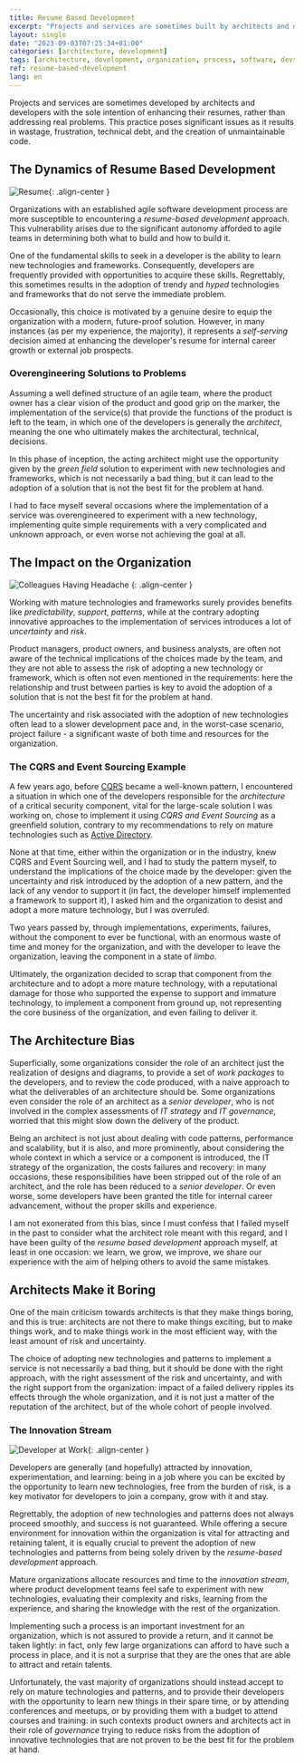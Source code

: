 ```yaml
---
title: Resume Based Development
excerpt: "Projects and services are sometimes built by architects and developers to look good on a resume, not to solve a problem."
layout: single
date: "2023-09-03T07:25:34+01:00"
categories: [architecture, development]
tags: [architecture, development, organization, process, software, devsecops, risk, patterns]
ref: resume-based-development
lang: en
---
```


Projects and services are sometimes developed by architects and developers with the sole intention of enhancing their resumes, rather than addressing real problems. This practice poses significant issues as it results in wastage, frustration, technical debt, and the creation of unmaintainable code.

<!--more-->

## The Dynamics of Resume Based Development

![Resume](/assets/img/2023-09-03-resume-based-development/resume-apply-work-form.jpg){: .align-center }

Organizations with an established agile software development process are more susceptible to encountering a _resume-based development_ approach. This vulnerability arises due to the significant autonomy afforded to agile teams in determining both what to build and how to build it.

One of the fundamental skills to seek in a developer is the ability to learn new technologies and frameworks. Consequently, developers are frequently provided with opportunities to acquire these skills. Regrettably, this sometimes results in the adoption of trendy and _hyped_ technologies and frameworks that do not serve the immediate problem.

Occasionally, this choice is motivated by a genuine desire to equip the organization with a modern, future-proof solution. However, in many instances (as per my experience, the majority), it represents a _self-serving_ decision aimed at enhancing the developer's resume for internal career growth or external job prospects.

### Overengineering Solutions to Problems

Assuming a well defined structure of an agile team, where the product owner has a clear vision of the product and good grip on the marker, the implementation of the service(s) that provide the functions of the product is left to the team, in which one of the developers is generally the _architect_, meaning the one who ultimately makes the architectural, technical, decisions.

In this phase of inception, the acting architect might use the opportunity given by the _green field_ solution to experiment with new technologies and frameworks, which is not necessarily a bad thing, but it can lead to the adoption of a solution that is not the best fit for the problem at hand.

I had to face myself several occasions where the implementation of a service was overengineered to experiment with a new technology, implementing quite simple requirements with a very complicated and unknown approach, or even worse not achieving the goal at all.

## The Impact on the Organization

![Colleagues Having Headache](/assets/img/2023-09-03-resume-based-development/group-business-colleagues-having-headache.jpg) {: .align-center }

Working with mature technologies and frameworks surely provides benefits like _predictability_, _support_, _patterns_, while at the contrary adopting innovative approaches to the implementation of services introduces a lot of _uncertainty_ and _risk_.

Product managers, product owners, and business analysts, are often not aware of the technical implications of the choices made by the team, and they are not able to assess the risk of adopting a new technology or framework, which is often not even mentioned in the requirements: here the relationship and trust between parties is key to avoid the adoption of a solution that is not the best fit for the problem at hand.

The uncertainty and risk associated with the adoption of new technologies often lead to a slower development pace and, in the worst-case scenario, project failure - a significant waste of both time and resources for the organization.

### The CQRS and Event Sourcing Example

A few years ago, before [CQRS](https://martinfowler.com/bliki/CQRS.html) became a well-known pattern, I encountered a situation in which one of the developers responsible for the _architecture_ of a critical security component, vital for the large-scale solution I was working on, chose to implement it using _CQRS and Event Sourcing_ as a greenfield solution, contrary to my recommendations to rely on mature technologies such as [Active Directory](https://en.wikipedia.org/wiki/Active_Directory).

None at that time, either within the organization or in the industry, knew CQRS and Event Sourcing well, and I had to study the pattern myself, to understand the implications of the choice made by the developer: given the uncertainty and risk introduced by the adoption of a new pattern, and the lack of any vendor to support it (in fact, the developer himself implemented a framework to support it), I asked him and the organization to desist and adopt a more mature technology, but I was overruled.

Two years passed by, through implementations, experiments, failures, without the component to ever be functional, with an enormous waste of time and money for the organization, and with the developer to leave the organization, leaving the component in a state of _limbo_.

Ultimately, the organization decided to scrap that component from the architecture and to adopt a more mature technology, with a reputational damage for those who supported the expense to support and immature technology, to implement a component from ground up, not representing the core business of the organization, and even failing to deliver it.

## The Architecture Bias

Superficially, some organizations consider the role of an architect just the realization of designs and diagrams, to provide a set of _work packages_ to the developers, and to review the code produced, with a naive approach to what the deliverables of an architecture should be. Some organizations even consider the role of an architect as a _senior developer_, who is not involved in the complex assessments of _IT strategy_ and _IT governance_, worried that this might slow down the delivery of the product.

Being an architect is not just about dealing with code patterns, performance and scalability, but it is also, and more prominently, about considering the whole context in which a service or a component is introduced, the IT strategy of the organization, the costs failures and recovery: in many occasions, these responsibilities have been stripped out of the role of an architect, and the role has been reduced to a _senior developer_. Or even worse, some developers have been granted the title for internal career advancement, without the proper skills and experience.

I am not exonerated from this bias, since I must confess that I failed myself in the past to consider what the architect role meant with this regard, and I have been guilty of the _resume based development_ approach myself, at least in one occasion: we learn, we grow, we improve, we share our experience with the aim of helping others to avoid the same mistakes.

## Architects Make it Boring

One of the main criticism towards architects is that they make things boring, and this is true: architects are not there to make things exciting, but to make things work, and to make things work in the most efficient way, with the least amount of risk and uncertainty.

The choice of adopting new technologies and patterns to implement a service is not necessarily a bad thing, but it should be done with the right approach, with the right assessment of the risk and uncertainty, and with the right support from the organization: impact of a failed delivery ripples its effects through the whole organization, and it is not just a matter of the reputation of the architect, but of the whole cohort of people involved.

### The Innovation Stream

![Developer at Work](/assets/img/2023-09-03-resume-based-development/javascript-developer.jpg){: .align-center }

Developers are generally (and hopefully) attracted by innovation, experimentation, and learning: being in a job where you can be excited by the opportunity to learn new technologies, free from the burden of risk, is a key motivator for developers to join a company, grow with it and stay.

Regrettably, the adoption of new technologies and patterns does not always proceed smoothly, and success is not guaranteed. While offering a secure environment for innovation within the organization is vital for attracting and retaining talent, it is equally crucial to prevent the adoption of new technologies and patterns from being solely driven by the _resume-based development_ approach.

Mature organizations allocate resources and time to the _innovation stream_, where product development teams feel safe to experiment with new technologies, evaluating their complexity and risks, learning from the experience, and sharing the knowledge with the rest of the organization.

Implementing such a process is an important investment for an organization, which is not assured to provide a return, and it cannot be taken lightly: in fact, only few large organizations can afford to have such a process in place, and it is not a surprise that they are the ones that are able to attract and retain talents.

Unfortunately, the vast majority of organizations should instead accept to rely on mature technologies and patterns, and to provide their developers with the opportunity to learn new things in their spare time, or by attending conferences and meetups, or by providing them with a budget to attend courses and training: in such contexts product owners and architects act in their role of _governance_ trying to reduce risks from the adoption of innovative technologies that are not proven to be the best fit for the problem at hand.
